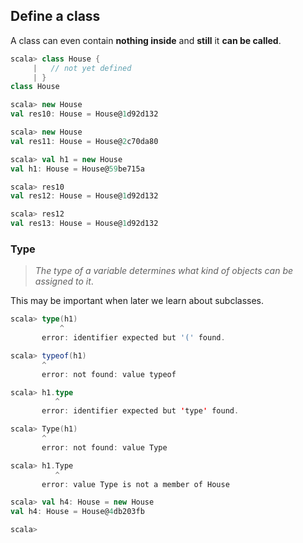 ## Define a class
A class can even contain **nothing inside** and **still** it **can be called**.

```scala
scala> class House {
     |   // not yet defined
     | }
class House

scala> new House
val res10: House = House@1d92d132

scala> new House
val res11: House = House@2c70da80

scala> val h1 = new House
val h1: House = House@59be715a

scala> res10
val res12: House = House@1d92d132

scala> res12
val res13: House = House@1d92d132
```

### Type
> _The type of a variable determines what kind of objects can be assigned to it_.

This may be important when later we learn about subclasses.

```scala
scala> type(h1)
           ^
       error: identifier expected but '(' found.

scala> typeof(h1)
       ^
       error: not found: value typeof

scala> h1.type
          ^
       error: identifier expected but 'type' found.

scala> Type(h1)
       ^
       error: not found: value Type

scala> h1.Type
          ^
       error: value Type is not a member of House

scala> val h4: House = new House
val h4: House = House@4db203fb

scala>
```

